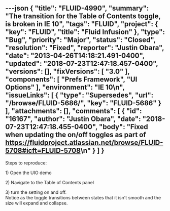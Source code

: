 ---json
{
  "title": "FLUID-4990",
  "summary": "The transition for the Table of Contents toggle, is broken in IE 10",
  "tags": "FLUID",
  "project": {
    "key": "FLUID",
    "title": "Fluid Infusion"
  },
  "type": "Bug",
  "priority": "Major",
  "status": "Closed",
  "resolution": "Fixed",
  "reporter": "Justin Obara",
  "date": "2013-04-26T14:18:21.491-0400",
  "updated": "2018-07-23T12:47:18.457-0400",
  "versions": [],
  "fixVersions": [
    "3.0"
  ],
  "components": [
    "Prefs Framework",
    "UI Options"
  ],
  "environment": "IE 10\n",
  "issueLinks": [
    {
      "type": "Supersedes",
      "url": "/browse/FLUID-5686/",
      "key": "FLUID-5686"
    }
  ],
  "attachments": [],
  "comments": [
    {
      "id": "16167",
      "author": "Justin Obara",
      "date": "2018-07-23T12:47:18.455-0400",
      "body": "Fixed when updating the on/off toggles as part of <https://fluidproject.atlassian.net/browse/FLUID-5708#icft=FLUID-5708>\n"
    }
  ]
}
---
Steps to reproduce:

1\) Open the UIO demo

2\) Navigate to the Table of Contents panel

3\) turn the setting on and off.\
Notice as the toggle transitions between states that it isn't smooth and the size will expand and collapse.

        